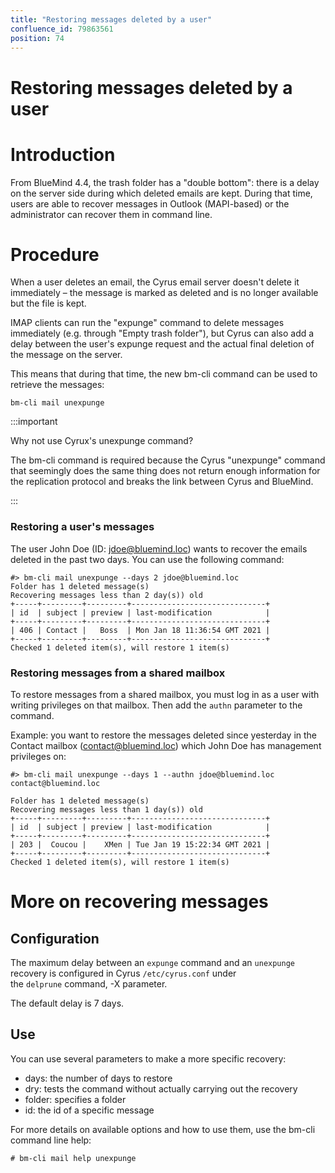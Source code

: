 ```yaml
---
title: "Restoring messages deleted by a user"
confluence_id: 79863561
position: 74
---
```

# Restoring messages deleted by a user


# Introduction

From BlueMind 4.4, the trash folder has a "double bottom": there is a delay on the server side during which deleted emails are kept. During that time, users are able to recover messages in Outlook (MAPI-based) or the administrator can recover them in command line.


# Procedure

When a user deletes an email, the Cyrus email server doesn't delete it immediately – the message is marked as deleted and is no longer available but the file is kept.

IMAP clients can run the "expunge" command to delete messages immediately (e.g. through "Empty trash folder"), but Cyrus can also add a delay between the user's expunge request and the actual final deletion of the message on the server.

This means that during that time, the new bm-cli command can be used to retrieve the messages:


```
bm-cli mail unexpunge
```

:::important

Why not use Cyrux's unexpunge command?

The bm-cli command is required because the Cyrus "unexpunge" command that seemingly does the same thing does not return enough information for the replication protocol and breaks the link between Cyrus and BlueMind.

:::

### Restoring a user's messages

The user John Doe (ID: jdoe@bluemind.loc) wants to recover the emails deleted in the past two days. You can use the following command:


```
#> bm-cli mail unexpunge --days 2 jdoe@bluemind.loc
Folder has 1 deleted message(s)
Recovering messages less than 2 day(s)) old
+-----+---------+---------+------------------------------+
| id  | subject | preview | last-modification            |
+-----+---------+---------+------------------------------+
| 406 | Contact |   Boss  | Mon Jan 18 11:36:54 GMT 2021 |
+-----+---------+---------+------------------------------+
Checked 1 deleted item(s), will restore 1 item(s)
```


### Restoring messages from a shared mailbox

To restore messages from a shared mailbox, you must log in as a user with writing privileges on that mailbox. Then add the `authn` parameter to the command.

Example: you want to restore the messages deleted since yesterday in the Contact mailbox (contact@bluemind.loc) which John Doe has management privileges on:


```
#> bm-cli mail unexpunge --days 1 --authn jdoe@bluemind.loc contact@bluemind.loc

Folder has 1 deleted message(s)
Recovering messages less than 1 day(s)) old
+-----+---------+---------+------------------------------+
| id  | subject | preview | last-modification            |
+-----+---------+---------+------------------------------+
| 203 |  Coucou |    XMen | Tue Jan 19 15:22:34 GMT 2021 |
+-----+---------+---------+------------------------------+
Checked 1 deleted item(s), will restore 1 item(s)
```


# More on recovering messages

## Configuration

The maximum delay between an `expunge` command and an `unexpunge` recovery is configured in Cyrus `/etc/cyrus.conf` under the `delprune` command, -X parameter.

The default delay is 7 days.

## Use

You can use several parameters to make a more specific recovery:

- days: the number of days to restore
- dry: tests the command without actually carrying out the recovery
- folder: specifies a folder
- id: the id of a specific message


For more details on available options and how to use them, use the bm-cli command line help:


```
# bm-cli mail help unexpunge
```


